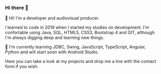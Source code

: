 ### Hi there 👋

<!--
**pablohs1986/pablohs1986** is a ✨ _special_ ✨ repository because its `README.md` (this file) appears on your GitHub profile.

Here are some ideas to get you started:

- 🔭 I’m currently working on ...
- 🌱 I’m currently learning ...
- 👯 I’m looking to collaborate on ...
- 🤔 I’m looking for help with ...
- 💬 Ask me about ...
- 📫 How to reach me: ...
- 😄 Pronouns: ...
- ⚡ Fun fact: ...
-->


👋 Hi! I'm a developer and audiovisual producer.

I learned to code in 2019 when I started my studies on development. I'm confortable using Java, SQL, HTML5, CSS3, Bootstrap 4 and GIT, although I'm always digging deep and learning new things. 

🔭 I'm currently learning JDBC, Swing, JavaScript, TypeScript, Angular, Python and will start soon with Android Studio.

Here you can take a look at my projects and drop me a line with the contact form if you wish.
